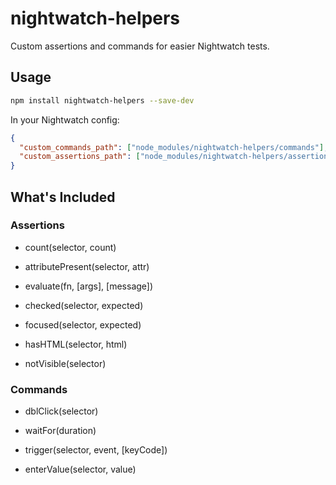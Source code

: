 # nightwatch-helpers

Custom assertions and commands for easier Nightwatch tests.

## Usage

``` bash
npm install nightwatch-helpers --save-dev
```

In your Nightwatch config:

``` json
{
  "custom_commands_path": ["node_modules/nightwatch-helpers/commands"],
  "custom_assertions_path": ["node_modules/nightwatch-helpers/assertions"]
}
```

## What's Included

### Assertions

- count(selector, count)

- attributePresent(selector, attr)

- evaluate(fn, [args], [message])

- checked(selector, expected)

- focused(selector, expected)

- hasHTML(selector, html)

- notVisible(selector)

### Commands

- dblClick(selector)

- waitFor(duration)

- trigger(selector, event, [keyCode])

- enterValue(selector, value)
